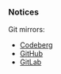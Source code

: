 ### Notices

Git mirrors:

- [Codeberg](https://github.com/paveloom-university/Celestial-Mechanics-Laboratory-Workshop-S09-2021)
- [GitHub](https://gitlab.com/paveloom-g/university/s09-2021/celestial-mechanics-laboratory-workshop-s09-2021)
- [GitLab](https://codeberg.org/paveloom-university/Celestial-Mechanics-Laboratory-Workshop-S09-2021)
